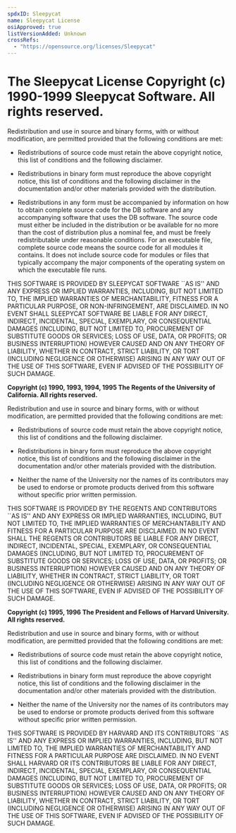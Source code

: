 ```yaml
---
spdxID: Sleepycat
name: Sleepycat License
osiApproved: true
listVersionAdded: Unknown
crossRefs: 
  - "https://opensource.org/licenses/Sleepycat"
---
```


# The Sleepycat License Copyright (c) 1990-1999 Sleepycat Software. All rights reserved.

Redistribution and use in source and binary forms, with or without modification, are permitted provided that the following conditions are met:

- Redistributions of source code must retain the above copyright notice, this list of conditions and the following disclaimer.

- Redistributions in binary form must reproduce the above copyright notice, this list of conditions and the following disclaimer in the documentation and/or other materials provided with the distribution.

- Redistributions in any form must be accompanied by information on how to obtain complete source code for the DB software and any accompanying software that uses the DB software. The source code must either be included in the distribution or be available for no more than the cost of distribution plus a nominal fee, and must be freely redistributable under reasonable conditions. For an executable file, complete source code means the source code for all modules it contains. It does not include source code for modules or files that typically accompany the major components of the operating system on which the executable file runs.

THIS SOFTWARE IS PROVIDED BY SLEEPYCAT SOFTWARE ``AS IS'' AND ANY EXPRESS OR IMPLIED WARRANTIES, INCLUDING, BUT NOT LIMITED TO, THE IMPLIED WARRANTIES OF MERCHANTABILITY, FITNESS FOR A PARTICULAR PURPOSE, OR NON-INFRINGEMENT, ARE DISCLAIMED. IN NO EVENT SHALL SLEEPYCAT SOFTWARE BE LIABLE FOR ANY DIRECT, INDIRECT, INCIDENTAL, SPECIAL, EXEMPLARY, OR CONSEQUENTIAL DAMAGES (INCLUDING, BUT NOT LIMITED TO, PROCUREMENT OF SUBSTITUTE GOODS OR SERVICES; LOSS OF USE, DATA, OR PROFITS; OR BUSINESS INTERRUPTION) HOWEVER CAUSED AND ON ANY THEORY OF LIABILITY, WHETHER IN CONTRACT, STRICT LIABILITY, OR TORT (INCLUDING NEGLIGENCE OR OTHERWISE) ARISING IN ANY WAY OUT OF THE USE OF THIS SOFTWARE, EVEN IF ADVISED OF THE POSSIBILITY OF SUCH DAMAGE.

**Copyright (c) 1990, 1993, 1994, 1995 The Regents of the University of California. All rights reserved.**

Redistribution and use in source and binary forms, with or without modification, are permitted provided that the following conditions are met:

- Redistributions of source code must retain the above copyright notice, this list of conditions and the following disclaimer.

- Redistributions in binary form must reproduce the above copyright notice, this list of conditions and the following disclaimer in the documentation and/or other materials provided with the distribution.

- Neither the name of the University nor the names of its contributors may be used to endorse or promote products derived from this software without specific prior written permission.

THIS SOFTWARE IS PROVIDED BY THE REGENTS AND CONTRIBUTORS ``AS IS'' AND ANY EXPRESS OR IMPLIED WARRANTIES, INCLUDING, BUT NOT LIMITED TO, THE IMPLIED WARRANTIES OF MERCHANTABILITY AND FITNESS FOR A PARTICULAR PURPOSE ARE DISCLAIMED. IN NO EVENT SHALL THE REGENTS OR CONTRIBUTORS BE LIABLE FOR ANY DIRECT, INDIRECT, INCIDENTAL, SPECIAL, EXEMPLARY, OR CONSEQUENTIAL DAMAGES (INCLUDING, BUT NOT LIMITED TO, PROCUREMENT OF SUBSTITUTE GOODS OR SERVICES; LOSS OF USE, DATA, OR PROFITS; OR BUSINESS INTERRUPTION) HOWEVER CAUSED AND ON ANY THEORY OF LIABILITY, WHETHER IN CONTRACT, STRICT LIABILITY, OR TORT (INCLUDING NEGLIGENCE OR OTHERWISE) ARISING IN ANY WAY OUT OF THE USE OF THIS SOFTWARE, EVEN IF ADVISED OF THE POSSIBILITY OF SUCH DAMAGE.

**Copyright (c) 1995, 1996 The President and Fellows of Harvard University. All rights reserved.**

Redistribution and use in source and binary forms, with or without modification, are permitted provided that the following conditions are met:

- Redistributions of source code must retain the above copyright notice, this list of conditions and the following disclaimer.

- Redistributions in binary form must reproduce the above copyright notice, this list of conditions and the following disclaimer in the documentation and/or other materials provided with the distribution.

- Neither the name of the University nor the names of its contributors may be used to endorse or promote products derived from this software without specific prior written permission.

THIS SOFTWARE IS PROVIDED BY HARVARD AND ITS CONTRIBUTORS ``AS IS'' AND ANY EXPRESS OR IMPLIED WARRANTIES, INCLUDING, BUT NOT LIMITED TO, THE IMPLIED WARRANTIES OF MERCHANTABILITY AND FITNESS FOR A PARTICULAR PURPOSE ARE DISCLAIMED. IN NO EVENT SHALL HARVARD OR ITS CONTRIBUTORS BE LIABLE FOR ANY DIRECT, INDIRECT, INCIDENTAL, SPECIAL, EXEMPLARY, OR CONSEQUENTIAL DAMAGES (INCLUDING, BUT NOT LIMITED TO, PROCUREMENT OF SUBSTITUTE GOODS OR SERVICES; LOSS OF USE, DATA, OR PROFITS; OR BUSINESS INTERRUPTION) HOWEVER CAUSED AND ON ANY THEORY OF LIABILITY, WHETHER IN CONTRACT, STRICT LIABILITY, OR TORT (INCLUDING NEGLIGENCE OR OTHERWISE) ARISING IN ANY WAY OUT OF THE USE OF THIS SOFTWARE, EVEN IF ADVISED OF THE POSSIBILITY OF SUCH DAMAGE.

